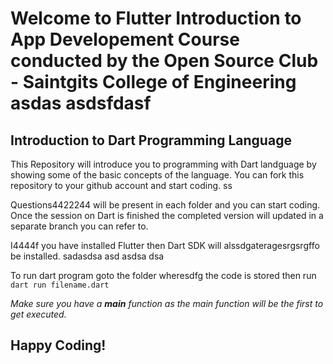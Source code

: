 # Welcome to Flutter Introduction to App Developement Course conducted by the Open Source Club - Saintgits College of Engineering asdas asdsfdasf
  
## Introduction to Dart Programming Language
This Repository will introduce you to programming with Dart landguage by showing some of the basic concepts of the language. You can fork this repository to your github account and start coding. ss
  
Questions4422244 will be present in each folder and you can start coding. 
Once the session on Dart is finished the completed version will updated in a separate branch you can refer to.  
  
I4444f you have installed Flutter then Dart SDK will alssdgateragesrgsrgffo be installed.   sadasdsa asd asdsa dsa 
  
To run dart program goto the folder wheresdfg the code is stored then run  
    `dart run filename.dart`  
  
*Make sure you have a **main** function as the main function will be the first to get executed.*  
## Happy Coding!  
